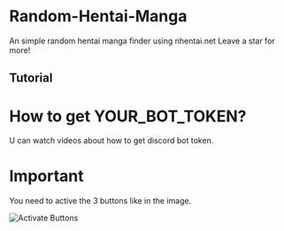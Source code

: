 # Random-Hentai-Manga
An simple random hentai manga finder using nhentai.net Leave a star for more!

## Tutorial ##

# How to get YOUR_BOT_TOKEN?

U can watch videos about how to get discord bot token.

# Important

You need to active the 3 buttons like in the image.

![Activate Buttons](https://i.imgur.com/TdRQlGF.png)
